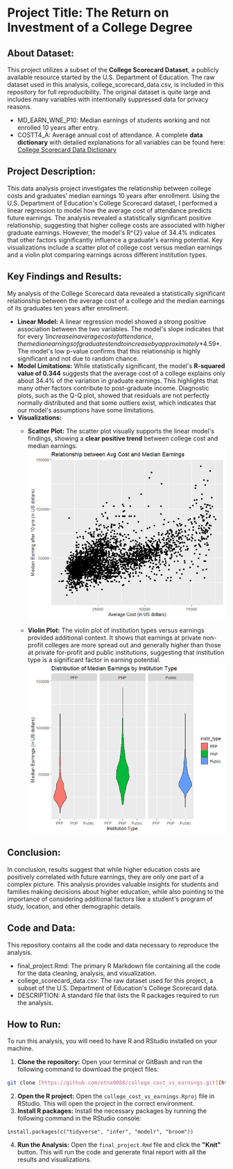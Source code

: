# Project Title: The Return on Investment of a College Degree

## About Dataset: 

This project utilizes a subset of the **College Scorecard Dataset**, a publicly available resource started by the U.S. Department of Education. The raw dataset used in this analysis, college_scorecard_data.csv, is included in this repository for full reproducibility.
The original dataset is quite large and includes many variables with intentionally suppressed data for privacy reasons.
* MD_EARN_WNE_P10: Median earnings of students working and not enrolled 10 years after entry.
* COSTT4_A: Average annual cost of attendance.
A complete **data dictionary** with detailed explanations for all variables can be found here: [College Scorecard Data Dictionary](https://collegescorecard.ed.gov/data/data-documentation)


## Project Description:

This data analysis project investigates the relationship between college costs and graduates’ median earnings 10 years after enrollment. Using the U.S. Department of Education's College Scorecard dataset, I performed a linear regression to model how the average cost of attendance predicts future earnings. The analysis revealed a statistically significant positive relationship, suggesting that higher college costs are associated with higher graduate earnings. However, the model's R^{2} value of 34.4% indicates that other factors significantly influence a graduate's earning potential. Key visualizations include a scatter plot of college cost versus median earnings and a violin plot comparing earnings across different institution types.


## Key Findings and Results:

My analysis of the College Scorecard data revealed a statistically significant relationship between the average cost of a college and the median earnings of its graduates ten years after enrollment.

* **Linear Model:** A linear regression model showed a strong positive association between the two variables. The model's slope indicates that for every $1 increase in average cost of attendance, the median earnings of graduates tend to increase by approximately *$4.59*. The model's low p-value confirms that this relationship is highly significant and not due to random chance.
* **Model Limitations:** While statistically significant, the model's **R-squared value of 0.344** suggests that the average cost of a college explains only about 34.4% of the variation in graduate earnings. This highlights that many other factors contribute to post-graduate income. Diagnostic plots, such as the Q-Q plot, showed that residuals are not perfectly normally distributed and that some outliers exist, which indicates that our model's assumptions have some limitations.
* **Visualizations:** 
    * **Scatter Plot:** The scatter plot visually supports the linear model's findings, showing a **clear positive trend** between college cost and median earnings.
![Scatterplot of College Cost vs. Median Earnings](images/Scatterplot.png)

    * **Violin Plot:** The violin plot of institution types versus earnings provided additional context. It shows that earnings at private non-profit colleges are more spread out and generally higher than those at private for-profit and public institutions, suggesting that institution type is a significant factor in earning potential.
![Distribution of Median Earnings by Institution Type](images/Violin.png)


## Conclusion:
In conclusion, results suggest that while higher education costs are positively correlated with future earnings, they are only one part of a complex picture. This analysis provides valuable insights for students and families making decisions about higher education, while also pointing to the importance of considering additional factors like a student's program of study, location, and other demographic details.


## Code and Data:
This repository contains all the code and data necessary to reproduce the analysis.

* final_project.Rmd: The primary R Markdown file containing all the code for the data cleaning, analysis, and visualization.
* college_scorecard_data.csv: The raw dataset used for this project, a subset of the U.S. Department of Education's College Scorecard data.
* DESCRIPTION: A standard file that lists the R packages required to run the analysis.


## How to Run:
To run this analysis, you will need to have R and RStudio installed on your machine.

1. **Clone the repository:** Open your terminal or GitBash and run the following command to download the project files:

```bash
git clone [https://github.com/etna9088/college_cost_vs_earnings.git](https://github.com/etna9088/college_cost_vs_earnings.git)
```

2. **Open the R project:** Open the `college_cost_vs_earnings.Rproj` file in RStudio. This will open the project in the correct environment.
3. **Install R packages:** Install the necessary packages by running the following command in the RStudio console:

```{r}
install.packages(c("tidyverse", "infer", "modelr", "broom"))
```
4. **Run the Analysis:** Open the `final_project.Rmd` file and click the **"Knit"** button. This will run the code and generate final report with all the results and visualizations. 


